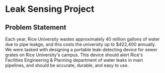 # Leak Sensing Project

## Problem Statement
Each year, Rice University wastes approximately 40 million gallons of water due to pipe leakge, and this costs the university up to $422,400 annually. We were tasked with designing a portable leak-detecting device for sewer grates on Rice University's campus. This device should alert Rice's Facilities Engineering & Planning department of water leaks in main pipelines, and should be accurate, durable, and easy to use.

